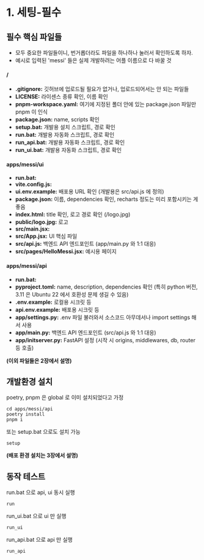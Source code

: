 # 1. 세팅-필수


## 필수 핵심 파일들
- 모두 중요한 파일들이니, 번거롭더라도 파일을 하나하나 눌러서 확인하도록 하자.
- 예시로 입력된 'messi' 들은 실제 개발하려는 어플 이름으로 다 바꿀 것

#### /
- **.gitignore:** 깃허브에 업로드될 필요가 없거나, 업로드되어서는 안 되는 파일들
- **LICENSE:** 라이센스 종류 확인, 이름 확인
- **pnpm-workspace.yaml:** 여기에 지정된 폴더 안에 있는 package.json 파일만 pnpm 이 인식
- **package.json:** name, scripts 확인
- **setup.bat:** 개발용 설치 스크립트, 경로 확인
- **run.bat:** 개발용 자동화 스크립트, 경로 확인
- **run_api.bat:** 개발용 자동화 스크립트, 경로 확인
- **run_ui.bat:** 개발용 자동화 스크립트, 경로 확인

#### apps/messi/ui
- **run.bat:** 
- **vite.config.js:** 
- **ui.env.example:** 배포용 URL 확인 (개발용은 src/api.js 에 정의)
- **package.json:** 이름, dependencies 확인, recharts 정도는 미리 포함시키는 게 좋음
- **index.html:** title 확인, 로고 경로 확인 (/logo.jpg)
- **public/logo.jpg:** 로고
- **src/main.jsx:** 
- **src/App.jsx:** UI 핵심 파일
- **src/api.js:** 백엔드 API 엔드포인트 (app/main.py 와 1:1 대응)
- **src/pages/HelloMessi.jsx:** 예시용 페이지

#### apps/messi/api
- **run.bat:** 
- **pyproject.toml:** name, description, dependencies 확인 (특히 python 버전, 3.11 은 Ubuntu 22 에서 호환성 문제 생길 수 있음)
- **.env.example:** 로컬용 시크릿 등 
- **api.env.example:** 배포용 시크릿 등
- **app/settings.py:** .env 파일 불러와서 소스코드 아무데서나 import settings 해서 사용 
- **app/main.py:** 백엔드 API 엔드포인트 (src/api.js 와 1:1 대응)
- **app/initserver.py:** FastAPI 설정 (시작 시 origins, middlewares, db, router 등 호출)


**(이외 파일들은 2장에서 설명)**


## 개발환경 설치 
poetry, pnpm 은 global 로 이미 설치되었다고 가정
```
cd apps/messi/api
poetry install
pnpm i
```
또는 setup.bat 으로도 설치 가능
```
setup
```

**(배포 환경 설치는 3장에서 설명)**

## 동작 테스트
run.bat 으로 api, ui 동시 실행
```
run
```

run_ui.bat 으로 ui 만 실행
```
run_ui
```

run_api.bat 으로 api 만 실행
```
run_api
```





